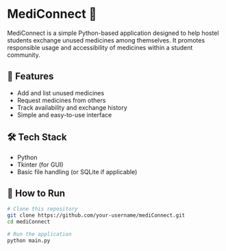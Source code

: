 # MediConnect 💊

MediConnect is a simple Python-based application designed to help hostel students exchange unused medicines among themselves. It promotes responsible usage and accessibility of medicines within a student community.

## 🔧 Features

- Add and list unused medicines
- Request medicines from others
- Track availability and exchange history
- Simple and easy-to-use interface

## 🛠 Tech Stack

- Python
- Tkinter (for GUI)
- Basic file handling (or SQLite if applicable)

## 🚀 How to Run

```bash
# Clone this repository
git clone https://github.com/your-username/mediConnect.git
cd mediConnect

# Run the application
python main.py
